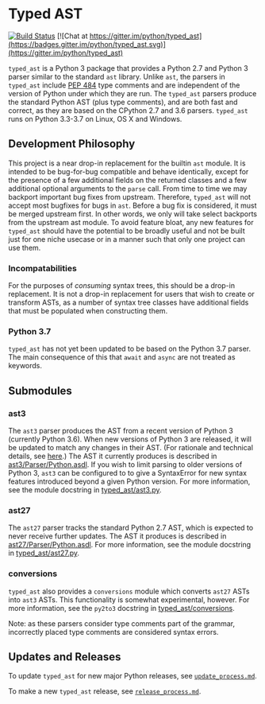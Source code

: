 # Typed AST

[![Build Status](https://travis-ci.org/python/typed_ast.svg?branch=master)](https://travis-ci.org/python/typed_ast)
[![Chat at https://gitter.im/python/typed_ast](https://badges.gitter.im/python/typed_ast.svg)](https://gitter.im/python/typed_ast)

`typed_ast` is a Python 3 package that provides a Python 2.7 and Python 3
parser similar to the standard `ast` library.  Unlike `ast`, the parsers in
`typed_ast` include [PEP 484](https://www.python.org/dev/peps/pep-0484/) type
comments and are independent of the version of Python under which they are run.
The `typed_ast` parsers produce the standard Python AST (plus type comments),
and are both fast and correct, as they are based on the CPython 2.7 and 3.6
parsers.  `typed_ast` runs on Python 3.3-3.7 on Linux, OS X and Windows.

## Development Philosophy

This project is a near drop-in replacement for the builtin `ast` module.  It is
intended to be bug-for-bug compatible and behave identically, except for the
presence of a few additional fields on the returned classes and a few
additional optional arguments to the `parse` call. From time to time we may
backport important bug fixes from upstream. Therefore, `typed_ast` will not
accept most bugfixes for bugs in `ast`. Before a bug fix is considered, it
must be merged upstream first. In other words, we only will take select
backports from the upstream ast module.  To avoid feature bloat, any new
features for `typed_ast` should have the potential to be broadly useful and not
be built just for one niche usecase or in a manner such that only one project
can use them.

### Incompatabilities

For the purposes of *consuming* syntax trees, this should be a drop-in replacement.
It is not a drop-in replacement for users that wish to create or transform ASTs,
as a number of syntax tree classes have additional fields that must be populated
when constructing them.

### Python 3.7

`typed_ast` has not yet been updated to be based on the Python 3.7
parser. The main consequence of this that `await` and `async` are
not treated as keywords.

## Submodules
### ast3
The `ast3` parser produces the AST from a recent version of Python 3
(currently Python 3.6).  When new versions of Python 3 are released, it will be
updated to match any changes in their AST.  (For rationale and technical
details, see [here](update_process.md).)  The AST it currently produces is
described in [ast3/Parser/Python.asdl](ast3/Parser/Python.asdl).  If you wish
to limit parsing to older versions of Python 3, `ast3` can be configured to to
give a SyntaxError for new syntax features introduced beyond a given Python
version. For more information, see the module docstring in
[typed\_ast/ast3.py](typed_ast/ast3.py).

### ast27
The `ast27` parser tracks the standard Python 2.7 AST, which is expected to
never receive further updates. The AST it produces is described in
[ast27/Parser/Python.asdl](ast27/Parser/Python.asdl).  For more information,
see the module docstring in [typed\_ast/ast27.py](typed_ast/ast27.py).

### conversions
`typed_ast` also provides a `conversions` module which converts `ast27` ASTs
into `ast3` ASTs.  This functionality is somewhat experimental, however.  For
more information, see the `py2to3` docstring in
[typed\_ast/conversions](typed_ast/conversions.py).


Note: as these parsers consider type comments part of the grammar, incorrectly
placed type comments are considered syntax errors.

## Updates and Releases
To update `typed_ast` for new major Python releases, see
[`update_process.md`](update_process.md).

To make a new `typed_ast` release, see
[`release_process.md`](release_process.md).
